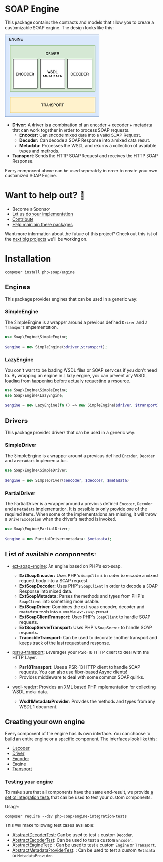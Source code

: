 # SOAP Engine

This package contains the contracts and models that allow you to create a customizable SOAP engine.
The design looks like this:

![Engine](docs/engine.png)


* **Driver:** A driver is a combination of an encoder + decoder + metadata that can work together in order to process SOAP requests.
  * **Encoder:** Can encode mixed data into a valid SOAP Request. 
  * **Decoder:** Can decode a SOAP Response into a mixed data result.
  * **Metadata:** Processes the WSDL and returns a collection of available types and methods.
* **Transport:** Sends the HTTP SOAP Request and receives the HTTP SOAP Response.

Every component above can be used seperately in order to create your own customized SOAP Engine.

# Want to help out? 💚

- [Become a Sponsor](https://github.com/php-soap/.github/blob/main/HELPING_OUT.md#sponsor)
- [Let us do your implementation](https://github.com/php-soap/.github/blob/main/HELPING_OUT.md#let-us-do-your-implementation)
- [Contribute](https://github.com/php-soap/.github/blob/main/HELPING_OUT.md#contribute)
- [Help maintain these packages](https://github.com/php-soap/.github/blob/main/HELPING_OUT.md#maintain)

Want more information about the future of this project? Check out this list of the [next big projects](https://github.com/php-soap/.github/blob/main/PROJECTS.md) we'll be working on.

# Installation

```shell
composer install php-soap/engine
```

## Engines

This package provides engines that can be used in a generic way:

### SimpleEngine

The SimpleEngine is a wrapper around a previous defined `Driver` and a `Transport` implementation.

```php
use Soap\Engine\SimpleEngine;

$engine = new SimpleEngine($driver,$transport);
```

### LazyEngine

You don't want to be loading WSDL files or SOAP services if you don't need to.
By wrapping an engine in a lazy engine, you can prevent any WSDL loading from happening before actually requesting a resource.

```php
use Soap\Engine\SimpleEngine;
use Soap\Engine\LazyEngine;

$engine = new LazyEngine(fn () => new SimpleEngine($driver, $transport));
```

## Drivers

This package provides drivers that can be used in a generic way:

### SimpleDriver

The SimpleEngine is a wrapper around a previous defined `Encoder`, `Decoder` and a `Metadata` implementation.

```php
use Soap\Engine\SimpleDriver;

$engine = new SimpleDriver($encoder, $decoder, $metadata);
```

### PartialDriver

The PartialDriver is a wrapper around a previous defined `Encoder`, `Decoder` and a `Metadata` implementation.
It is possible to only provide one of the required items. 
When some of the implementations are missing, it will throw a `DriverException` when the driver's method is invoked.

```php
use Soap\Engine\PartialDriver;

$engine = new PartialDriver(metadata: $metadata);
```

## List of available components:

* [ext-soap-engine](https://github.com/php-soap/ext-soap-engine): An engine based on PHP's ext-soap.
  * **ExtSoapEncoder:** Uses PHP's `SoapClient` in order to encode a mixed request body into a SOAP request.
  * **ExtSoapDecoder:** Uses PHP's `SoapClient` in order to decode a SOAP Response into mixed data.
  * **ExtSoapMetadata:** Parses the methods and types from PHP's `SoapClient` into something more usable.  
  * **ExtSoapDriver:** Combines the ext-soap encoder, decoder and metadata tools into a usable `ext-soap` preset. 
  * **ExtSoapClientTransport:** Uses PHP's `SoapClient` to handle SOAP requests.
  * **ExtSoapServerTransport:** Uses PHP's `SoapServer` to handle SOAP requests. 
  * **TraceableTransport:** Can be used to decorate another transport and keeps track of the last request and response.
    

* [psr18-transport](https://github.com/php-soap/psr18-transport/): Leverages your PSR-18 HTTP client to deal with the HTTP Layer.
  * **Psr18Transport**: Uses a PSR-18 HTTP client to handle SOAP requests. You can also use fiber-based Async clients!
  * Provides middleware to deal with some common SOAP quirks.


* [wsdl-reader](https://github.com/php-soap/wsdl-reader/): Provides an XML based PHP implementation for collecting WSDL meta-data.
  * **Wsdl1MetadataProvider**: Provides the methods and types from any WSDL 1 document.

## Creating your own engine

Every component of the engine has its own interface.
You can choose to build an entire engine or a specific component.
The interfaces look like this:

* [Decoder](src/Decoder.php)
* [Driver](src/Driver.php)
* [Encoder](src/Encoder.php)
* [Engine](src/Engine.php)
* [Transport](src/Transport.php)


### Testing your engine

To make sure that all components have the same end-result, we provide [a set of integration tests](https://github.com/php-soap/engine-integration-tests) that can be used to test your custom components.

Usage:

```
composer require --dev php-soap/engine-integration-tests
```

This will make following test cases available:

* [AbstractDecoderTest](https://github.com/php-soap/engine-integration-tests/tree/main/src/AbstractDecoderTest.php): Can be used to test a custom `Decoder`.
* [AbstractEncoderTest](https://github.com/php-soap/engine-integration-tests/tree/main/src/AbstractEncoderTest.php): Can be used to test a custom `Encoder`.
* [AbstractEngineTest](https://github.com/php-soap/engine-integration-tests/tree/main/src/AbstractEngineTest.php): : Can be used to test a custom `Engine` or `Transport`.
* [AbstractMetadataProviderTest](https://github.com/php-soap/engine-integration-tests/tree/main/src/AbstractMetadataProviderTest.php): : Can be used to test a custom `Metadata` or `MetadataProvider`.
